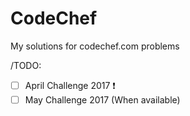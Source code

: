 # CodeChef
My solutions for codechef.com problems


/TODO:  
- [ ] April Challenge 2017 ❗️
- [ ] May Challenge 2017 (When available)
